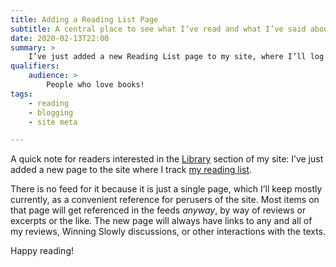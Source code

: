 ```yaml
---
title: Adding a Reading List Page
subtitle: A central place to see what I’ve read and what I’ve said about it!
date: 2020-02-13T22:00
summary: >
    I’ve just added a new Reading List page to my site, where I’ll log everything I read and link to my interactions with those texts!
qualifiers:
    audience: >
        People who love books!
tags:
    - reading
    - blogging
    - site meta

---
```


A quick note for readers interested in the [Library] section of my site: I’ve just added a new page to the site where I track [my reading list].

There is no feed for it because it is just a single page, which I’ll keep mostly currently, as a convenient reference for perusers of the site. Most items on that page will get referenced in the feeds *anyway*, by way of reviews or excerpts or the like. The new page will always have links to any and all of my reviews, Winning Slowly discussions, or other interactions with the texts.

Happy reading!

[Library]: /library/
[my reading list]: /library/reading-list/
